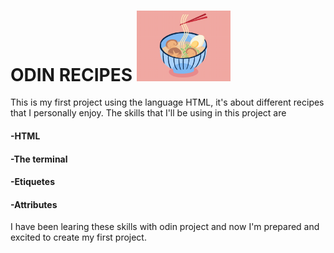 <h1>ODIN RECIPES <img src="images/ramen.gif" width="150" weight="100"></h1>

This is my first project using the language HTML, it's about
different recipes that I personally enjoy.
The skills that I'll be using in this project are
#### -HTML
#### -The terminal
#### -Etiquetes 
#### -Attributes

I have been learing these skills with odin project
and now I'm prepared and excited to create my first project.